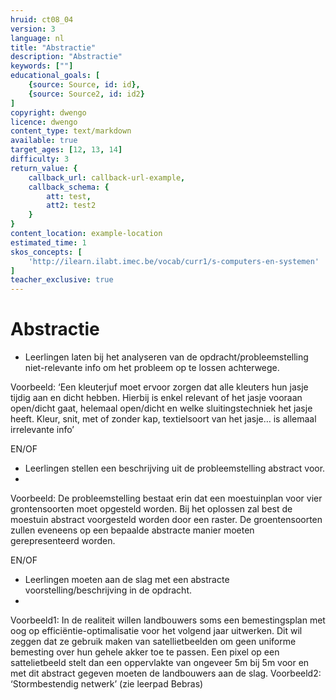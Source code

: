 ```yaml
---
hruid: ct08_04
version: 3
language: nl
title: "Abstractie"
description: "Abstractie"
keywords: [""]
educational_goals: [
    {source: Source, id: id}, 
    {source: Source2, id: id2}
]
copyright: dwengo
licence: dwengo
content_type: text/markdown
available: true
target_ages: [12, 13, 14]
difficulty: 3
return_value: {
    callback_url: callback-url-example,
    callback_schema: {
        att: test,
        att2: test2
    }
}
content_location: example-location
estimated_time: 1
skos_concepts: [
    'http://ilearn.ilabt.imec.be/vocab/curr1/s-computers-en-systemen'
]
teacher_exclusive: true
---
```


# Abstractie

* Leerlingen laten bij het analyseren van de opdracht/probleemstelling niet-relevante info om het probleem op te lossen achterwege.
  
Voorbeeld: ‘Een kleuterjuf moet ervoor zorgen dat alle kleuters hun jasje tijdig aan en dicht hebben. Hierbij is enkel relevant of het jasje vooraan open/dicht gaat, helemaal open/dicht en welke sluitingstechniek het jasje heeft. Kleur, snit, met of zonder kap, textielsoort van het jasje… is allemaal irrelevante info’

EN/OF

* Leerlingen stellen een beschrijving uit de probleemstelling abstract voor.
* 
Voorbeeld: De probleemstelling bestaat erin dat een moestuinplan voor vier grontensoorten moet opgesteld worden. Bij het oplossen zal best de moestuin abstract voorgesteld worden door een raster. De groentensoorten zullen eveneens op een bepaalde abstracte manier moeten gerepresenteerd worden.

EN/OF

* Leerlingen moeten aan de slag met een abstracte voorstelling/beschrijving in de opdracht.
* 
Voorbeeld1: In de realiteit willen landbouwers soms een bemestingsplan met oog op efficiëntie-optimalisatie voor het volgend jaar uitwerken. Dit wil zeggen dat ze gebruik maken van satellietbeelden om geen uniforme bemesting over hun gehele akker toe te passen. Een pixel op een sattelietbeeld stelt dan een oppervlakte van ongeveer 5m bij 5m voor en met dit abstract gegeven moeten de landbouwers aan de slag.
Voorbeeld2: ‘Stormbestendig netwerk’ (zie leerpad Bebras)
